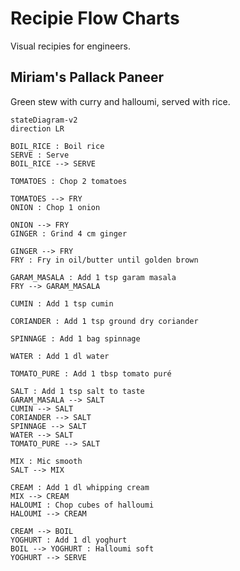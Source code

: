 # Recipie Flow Charts
Visual recipies for engineers.

## Miriam's Pallack Paneer
Green stew with curry and halloumi, served with rice.

```mermaid
stateDiagram-v2
direction LR

BOIL_RICE : Boil rice
SERVE : Serve
BOIL_RICE --> SERVE

TOMATOES : Chop 2 tomatoes

TOMATOES --> FRY
ONION : Chop 1 onion

ONION --> FRY
GINGER : Grind 4 cm ginger

GINGER --> FRY
FRY : Fry in oil/butter until golden brown

GARAM_MASALA : Add 1 tsp garam masala
FRY --> GARAM_MASALA

CUMIN : Add 1 tsp cumin

CORIANDER : Add 1 tsp ground dry coriander

SPINNAGE : Add 1 bag spinnage

WATER : Add 1 dl water

TOMATO_PURE : Add 1 tbsp tomato puré

SALT : Add 1 tsp salt to taste
GARAM_MASALA --> SALT
CUMIN --> SALT
CORIANDER --> SALT
SPINNAGE --> SALT
WATER --> SALT
TOMATO_PURE --> SALT

MIX : Mic smooth
SALT --> MIX

CREAM : Add 1 dl whipping cream
MIX --> CREAM
HALOUMI : Chop cubes of halloumi
HALOUMI --> CREAM

CREAM --> BOIL
YOGHURT : Add 1 dl yoghurt
BOIL --> YOGHURT : Halloumi soft
YOGHURT --> SERVE




```